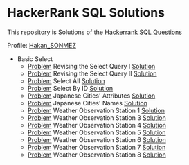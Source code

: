 # HackerRank SQL Solutions

This repository is Solutions of the [Hackerrank SQL Questions](https://www.hackerrank.com/domains/sql)

Profile: [Hakan_SONMEZ](https://www.hackerrank.com/Hakan_SONMEZ)<br>

- Basic Select
    - [Problem](https://www.hackerrank.com/challenges/revising-the-select-query/problem) Revising the Select Query I [Solution](https://github.com/sonmez-hakan/hackerrank-sql/blob/master/BasicSelect/revising-the-select-query.py)
    - [Problem](https://www.hackerrank.com/challenges/revising-the-select-query-2/problem) Revising the Select Query II [Solution](https://github.com/sonmez-hakan/hackerrank-sql/blob/master/BasicSelect/revising-the-select-query-2.py)
    - [Problem](https://www.hackerrank.com/challenges/select-all-sql/problem) Select All [Solution](https://github.com/sonmez-hakan/hackerrank-sql/blob/master/BasicSelect/select-all-sql.py)
    - [Problem](https://www.hackerrank.com/challenges/select-by-id/problem) Select By ID [Solution](https://github.com/sonmez-hakan/hackerrank-sql/blob/master/BasicSelect/select-by-id.py)
    - [Problem](https://www.hackerrank.com/challenges/japanese-cities-attributes/problem) Japanese Cities' Attributes [Solution](https://github.com/sonmez-hakan/hackerrank-sql/blob/master/BasicSelect/japanese-cities-attributes.py)
    - [Problem](https://www.hackerrank.com/challenges/japanese-cities-name/problem) Japanese Cities' Names [Solution](https://github.com/sonmez-hakan/hackerrank-sql/blob/master/BasicSelect/japanese-cities-name.py)
    - [Problem](https://www.hackerrank.com/challenges/weather-observation-station-1/problem) Weather Observation Station 1 [Solution](https://github.com/sonmez-hakan/hackerrank-sql/blob/master/BasicSelect/weather-observation-station-1.py)
    - [Problem](https://www.hackerrank.com/challenges/weather-observation-station-3/problem) Weather Observation Station 3 [Solution](https://github.com/sonmez-hakan/hackerrank-sql/blob/master/BasicSelect/weather-observation-station-3.py)
    - [Problem](https://www.hackerrank.com/challenges/weather-observation-station-4/problem) Weather Observation Station 4 [Solution](https://github.com/sonmez-hakan/hackerrank-sql/blob/master/BasicSelect/weather-observation-station-4.py)
    - [Problem](https://www.hackerrank.com/challenges/weather-observation-station-5/problem) Weather Observation Station 5 [Solution](https://github.com/sonmez-hakan/hackerrank-sql/blob/master/BasicSelect/weather-observation-station-5.py)
    - [Problem](https://www.hackerrank.com/challenges/weather-observation-station-6/problem) Weather Observation Station 6 [Solution](https://github.com/sonmez-hakan/hackerrank-sql/blob/master/BasicSelect/weather-observation-station-6.py)
    - [Problem](https://www.hackerrank.com/challenges/weather-observation-station-7/problem) Weather Observation Station 7 [Solution](https://github.com/sonmez-hakan/hackerrank-sql/blob/master/BasicSelect/weather-observation-station-7.py)
    - [Problem](https://www.hackerrank.com/challenges/weather-observation-station-8/problem) Weather Observation Station 8 [Solution](https://github.com/sonmez-hakan/hackerrank-sql/blob/master/BasicSelect/weather-observation-station-8.py)